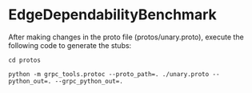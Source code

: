 # EdgeDependabilityBenchmark

After making changes in the proto file (protos/unary.proto), execute the following code to generate the stubs:


``cd protos``

``python -m grpc_tools.protoc --proto_path=. ./unary.proto --python_out=. --grpc_python_out=.
``
